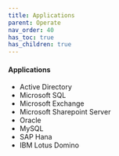 ```yaml
---
title: Applications
parent: Operate
nav_order: 40
has_toc: true
has_children: true
---
```


#### Applications
  * Active Directory
  * Microsoft SQL
  * Microsoft Exchange
  * Microsoft Sharepoint Server
  * Oracle
  * MySQL
  * SAP Hana
  * IBM Lotus Domino
